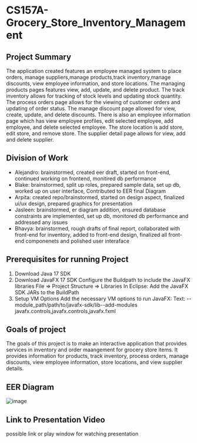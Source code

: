 # CS157A-Grocery_Store_Inventory_Management
  ## Project Summary
  The application created features an employee managed system to place orders, manage suppliers,manage products,track inventory,manage discounts, view employee information, and store locations. The managing products pages features view, add, update, and delete product. The track inventory allows for tracking of stock levels and updating stock quantity. The process orders page allows for the viewing of customer orders and updating of order status. The manage discount page allowed for view, create, update, and delete discounts. There is also an employee information page which has view employee profiles, edit selected employee, add employee, and delete selected employee. The store location is add store, edit store, and remove store. The supplier detail page allows for view, add and delete supplier. 
  
  ## Division of Work
  - Alejandro: brainstormed, created eer draft, started on front-end, continued working on frontend, monitired db performance
  - Blake: brainstormed, split up roles, prepared sample data, set up db, worked up on user interface, Contributed to EER final Diagram
  - Arpita: created repo/brainstormed, started on design aspect, finalized ui/ux design, prepared graphics for presentation
  - Jasleen: brainstormed, er diagram addition, ensured database constraints are implemented, set up db, monitored db performance and addressed any issues
  - Bhavya: brainstormed, rough drafts of final report, collaborated with front-end for inventory, added to front-end design, finalized all front-end componenets and polished user interaface
  

## Prerequisites for running Project
1) Download Java 17 SDK
2) Download JavaFX 17 SDK
   Configure the Buildpath to include the JavaFX libraries
   File => Project Structure => Libraries
   In Eclipse: Add the JavaFX SDK JARs to the BuildPath
3) Setup VM Options
   Add the necessary VM options to run JavaFX:
   Text: --module_path/path/to/javafx-sdk/lib--add-modules javafx.controls,javafx.controls,javafx.fxml
## Goals of project
The goals of this project is to make an interactive application that provides services in inventory and order maangement for grocery store items. It provides information for products, track inventory, process orders, manage discounts, view employee information, store locations, and view supplier details. 
## EER Diagram
![image](https://github.com/user-attachments/assets/bb82fa83-d09c-41cf-a044-56fd177f47bc)

## Link to Presentation Video
possible link or play window for watching presentation

